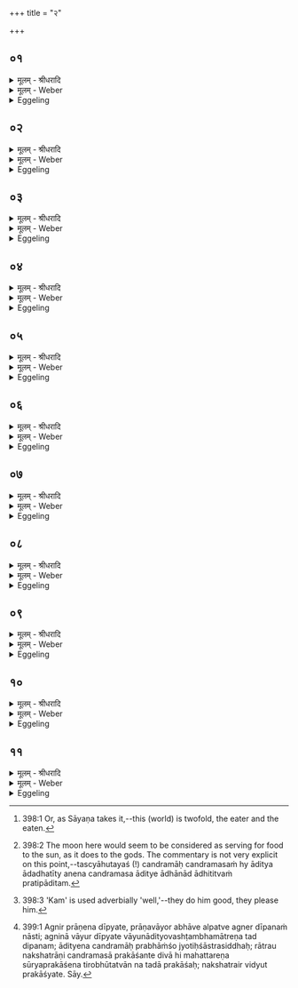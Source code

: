 +++
title = "२"

+++


## ०१
<details><summary>मूलम् - श्रीधरादि</summary>

द्वयं वा᳘ ऽइद᳘मत्ता᳘ चै᳘वा᳘द्यं[[!!]] च॥  
त᳘द्य᳘दोभ᳘यᳫँ᳭ समाग᳘च्छत्य᳘त्तै᳘वाख्याय᳘ते᳘ ना᳘द्यम्[[!!]]॥
</details>

<details><summary>मूलम् - Weber</summary>

द्वयं वा᳘ इद᳘मत्ता᳘ चैॗवाद्यं᳘ च॥  
त᳘द्यॗदोभ᳘यᳫं समाग᳘छत्यॗत्तैॗवाख्याय᳘तेॗ नाद्य᳘म्॥
</details>

<details><summary>Eggeling</summary>

1. Now, indeed, there is this twofold thing, to wit, the eater and that which is eaten [^egg_807]; and when this pair meets it is called the eater, and not the eaten.

[^egg_807]: 398:1 Or, as Sāyaṇa takes it,--this (world) is twofold, the eater and the eaten.
</details>

## ०२
<details><summary>मूलम् - श्रीधरादि</summary>

(ᳫँ᳭) स वै[[!!]] यः᳘ सो᳘ ऽत्ता ऽग्नि᳘रेव सः[[!!]]॥  
(०) त᳘स्मिन्यत्कि᳘ञ्चाभ्याद᳘धत्या᳘हितय ऽए᳘वास्य ता᳘ ऽआ᳘हितयो ह वै ता ऽआ᳘हुतय ऽइत्या᳘चक्षते परो᳘ ऽक्षं परो᳘ ऽक्षकामा हि᳘ देवाः᳘॥
</details>

<details><summary>मूलम् - Weber</summary>

स वैॗ यः सोॗऽत्ताग्नि᳘रेव सः᳟॥  
त᳘स्मिन्यत्किं᳘ चाभ्याद᳘धत्याहितय एॗवास्य ता᳘ आ᳘हितयो ह वै ता आ᳘हुतय इत्या᳘चक्षते परो᳘ऽक्षम् परो᳘ऽक्षकामा हि᳘ देवाः᳟॥
</details>

<details><summary>Eggeling</summary>

2. Now that eater is the same as this Agni (the fire and fire-altar); and whatever they assign to him is his assignments; and these assignments (āhiti) are mystically called oblations (āhuti), for the gods love the mystic.
</details>

## ०३
<details><summary>मूलम् - श्रीधरादि</summary>

(०) आदित्यो वा᳘ ऽअत्ता॥  
त᳘स्य चन्द्र᳘मा ऽएवा᳘हितयश्चन्द्र᳘मस᳘ᳫँ᳘[[!!]] ह्यादित्य᳘ ऽआद᳘धती᳘त्यधिदेवतम्[[!!]]॥
</details>

<details><summary>मूलम् - Weber</summary>

आदित्यो वा᳘ अत्ता॥  
त᳘स्य चन्द्र᳘मा एवा᳘हितयश्चन्द्र᳘मॗसᳫं ह्यादित्य᳘ आद᳘धती᳘त्यधिदेवत᳘म्॥
</details>

<details><summary>Eggeling</summary>

3. And the eater, doubtless, is the sun, and his assignments (offerings) are the moon, for the moon is assigned to the sun [^egg_808]. Thus much as to the deity.

[^egg_808]: 398:2 The moon here would seem to be considered as serving for food to the sun, as it does to the gods. The commentary is not very explicit on this point,--tascyāhutayaś (!) candramāḥ candramasaṁ hy āditya ādadhatīty anena candramasa āditye ādhānād ādhititvaṁ pratipāditam.
</details>

## ०४
<details><summary>मूलम् - श्रीधरादि</summary>

(म᳘) अ᳘थाध्यात्म᳘म्॥  
(म्प्रा) प्राणो वा᳘ ऽअत्ता तस्या᳘न्नमेवा᳘हितयो᳘ ऽन्नᳫँ᳭ हि᳘ प्राण᳘ ऽआद᳘धती᳘ति᳘ न्वग्नेः[[!!]]॥
</details>

<details><summary>मूलम् - Weber</summary>

अ᳘थाध्यात्म᳘म्॥  
प्राणो वा᳘ अत्ता तस्या᳘न्नमेवा᳘हितयो᳘ऽन्नᳫं हि᳘ प्राण᳘ आद᳘धती᳘ति न्व᳘ग्नेः᳟॥
</details>

<details><summary>Eggeling</summary>

4. Now as to the body. The eater, doubtless, is the breath, and its assignments are food, for the food is consigned to (the channel of) the breath. Thus much as to Agni.
</details>

## ०५
<details><summary>मूलम् - श्रीधरादि</summary>

(र᳘) अ᳘थार्क᳘स्य॥  
(स्या) अग्निर्व्वा᳘ ऽअर्कस्तस्या᳘हुतय ऽएव कमा᳘हुतयो᳘ ह्यग्न᳘ये[[!!]] क᳘म्॥
</details>

<details><summary>मूलम् - Weber</summary>

अ᳘थार्क᳘स्य॥  
अग्निर्वा᳘ अर्कस्तस्या᳘हुतय एव कमा᳘हुतयो ह्य᳘ग्न᳘ये क᳘म्॥
</details>

<details><summary>Eggeling</summary>

5. Now as to the Arka (flame). The Arka, doubtless, is Agni; and his joy are the oblations, for the oblations are a joy [^egg_809] to Agni.

[^egg_809]: 398:3 'Kam' is used adverbially 'well,'--they do him good, they please him.
</details>

## ०६
<details><summary>मूलम् - श्रीधरादि</summary>

(मा) आदित्यो वा᳘ ऽअर्कः[[!!]]॥  
(स्त᳘) स्त᳘स्य चन्द्र᳘मा ऽएव कं᳘ चन्द्र᳘मा᳘ ह्यादित्या᳘य कमि᳘त्यधिदेवतम्[[!!]]॥
</details>

<details><summary>मूलम् - Weber</summary>

आदित्यो वा᳘ अर्कः᳟॥  
त᳘स्य चन्द्र᳘मा एव कं᳘ चन्द्र᳘मा᳘ ह्यादित्या᳘य कमि᳘त्यधिदेवत᳘म्॥
</details>

<details><summary>Eggeling</summary>

6. And the Arka, doubtless, is the sun; and his joy is the moon, for the moon is a joy to the sun. Thus much as to the deity.
</details>

## ०७
<details><summary>मूलम् - श्रीधरादि</summary>

(म᳘) अ᳘थाध्यात्म᳘म्॥  
(म्प्रा) प्राणो वा᳘ ऽअर्कस्तस्या᳘न्नमेव कम᳘न्नᳫँ᳭ हि᳘ प्राणा᳘य कमि᳘ति᳘ न्वे᳘वार्कस्य[[!!]]॥
</details>

<details><summary>मूलम् - Weber</summary>

अ᳘थाध्यात्म᳘म्॥  
प्राणो वा᳘ अर्कस्तस्या᳘न्नमेव कम᳘न्नᳫं हि᳘ प्राणा᳘य कमि᳘तिॗ न्वेॗवार्क᳘स्य॥
</details>

<details><summary>Eggeling</summary>

7. Now as to the body. The Arka, doubtless, is the breath, and his joy is food, for food is a joy to (the channel of) the breath. Thus much as to the Arka.
</details>

## ०८
<details><summary>मूलम् - श्रीधरादि</summary>

(स्या᳘) अ᳘थोक्थ᳘स्य॥  
(स्या) अग्निर्व्वा ऽउक्तस्या᳘हुतय ऽएव थमा᳘हुतिभि᳘र्ह्यग्नि᳘रुत्ति᳘ष्ठति[[!!]]॥
</details>

<details><summary>मूलम् - Weber</summary>

अ᳘थोक्थ᳘स्य॥  
अग्निर्वा उक्तस्या᳘हुतय एव थमा᳘हुतिभिर्ह्य᳘ग्नि᳘रुत्ति᳘ष्ठति॥
</details>

<details><summary>Eggeling</summary>

8. Now as to the Uktha (song of praise). The 'uk,' doubtless, is Agni, and his 'tham' is oblations, for by oblations Agni rises (ut-thā, i. e. blazes up).
</details>

## ०९
<details><summary>मूलम् - श्रीधरादि</summary>

(त्या) आदित्यो वा ऽउक्[[!!]]॥  
(क्त᳘) त᳘स्य चन्द्र᳘मा ऽएव थं᳘ चन्द्र᳘मसा᳘ ह्यादित्य᳘ ऽउत्ति᳘ष्ठती᳘त्यधिदेवतम्[[!!]]॥
</details>

<details><summary>मूलम् - Weber</summary>

आदित्यो वा उ᳘क्॥  
त᳘स्य चन्द्र᳘मा एव थं᳘ चन्द्र᳘मसाॗ ह्यादित्य᳘ उत्ति᳘ष्ठती᳘त्यधिदेवत᳘म्॥
</details>

<details><summary>Eggeling</summary>

9. And the 'uk,' doubtless, is the sun, and his 'tham' is the moon, for by the moon the sun rises. Thus much as to the deity.
</details>

## १०
<details><summary>मूलम् - श्रीधरादि</summary>

(म᳘) अ᳘थाध्यात्म᳘म्॥  
(म्प्रा) प्राणो वा ऽउक्तस्या᳘न्नमेव थम᳘न्नेन हि᳘ प्राण᳘ ऽउत्ति᳘ष्ठती᳘ति᳘ न्वे᳘वोक्थ᳘स्य स᳘ ऽए᳘षो ऽग्नि᳘विधो ऽर्क᳘विध ऽउक्थ᳘विधो यत्पु᳘रुषः स यो᳘ हैत᳘मेव᳘मग्नि᳘विधमर्क᳘विधमुक्थ᳘विधं पुरुषमुपा᳘स्ते[[!!]] व्विदुषो[[!!]] है᳘वास्यैवं भ्रा᳘तृव्यो म्लायति॥
</details>

<details><summary>मूलम् - Weber</summary>

अ᳘थाध्यात्म᳘म्॥  
प्राणो वा उक्तस्या᳘न्नमेव थम᳘न्नेन हि᳘ प्राण᳘ उत्ति᳘ष्ठती᳘तिॗ न्वेवोक्थ᳘स्य स᳘ एॗषोऽग्नि᳘विधोऽर्क᳘विध उक्थ᳘विधो यत्पु᳘रुषः स यो᳘ हैत᳘मेव᳘मग्नि᳘विधमर्क᳘विधमुक्थ᳘विधम् पु᳘रुषमुपा᳘स्ते विदु᳘षो हैॗवास्यैवम् भ्रा᳘तृव्यो म्लायति॥
</details>

<details><summary>Eggeling</summary>

10. Now as to the body. The 'uk,' doubtless, is the breath, and the 'tham' is food, for by food the breath rises (increases). Thus much as to the Uktha. That Agni-like, Arka-like, Uktha-like one is the same as the Purusha; and, verily, the enemy withers away of whosoever, knowing this, thus serves that Agni-like, Arka-like, Uktha-like Purusha.
</details>

## ११
<details><summary>मूलम् - श्रीधरादि</summary>

प्राणे᳘न वा᳘ ऽअग्नि᳘र्दीप्यते॥  
(ते ऽग्नि᳘) अग्नि᳘ना वायु᳘र्व्वायुना ऽऽदित्य᳘ ऽआदित्ये᳘न[[!!]] चन्द्र᳘माश्चन्द्र᳘मसा न᳘क्षत्राणि न᳘क्षत्रैर्व्विद्यु᳘देता᳘वती वै दी᳘प्तिरस्मिं᳘श्च लो᳘के ऽमु᳘ष्मिंश्च स᳘र्व्वाᳫँ᳭ हैतां दी᳘प्तिं दीप्यते ऽस्मिं᳘श्च लो᳘के ऽमुष्मिंश्च[[!!]] य᳘ ऽएवं व्वे᳘द॥
</details>
<details><summary>मूलम् - Weber</summary>

प्राणे᳘न वा᳘ अग्नि᳘र्दीप्यते॥  
अग्नि᳘ना वायु᳘र्वायु᳘नादित्य᳘ आदित्ये᳘न चन्द्र᳘माश्चन्द्र᳘मसा न᳘क्षत्राणि न᳘क्षत्रैर्विद्यु᳘देता᳘वती वै दी᳘प्तिरस्मिं᳘श्च लोॗकेऽमु᳘ष्मिंश्च स᳘र्वा हैतां दी᳘प्तिं दीप्यतेऽस्मिं᳘श्च लोॗकेऽमु᳘ष्मिंश्च य᳘ एवं वे᳘द॥
</details>
<details><summary>Eggeling</summary>

11. The fire, indeed, is kindled by the breath, the wind by the fire, the sun by the wind, the moon by the sun, the stars by the moon, and the lightning by the stars [^egg_810]:--so great, indeed, is the kindling both in this and in yonder world; and, verily, whosoever knows this is enkindled to that full extent both in this and in yonder world.

[^egg_810]: 399:1 Agnir prāṇena dīpyate, prāṇavāyor abhāve alpatve agner dīpanaṁ nāsti; agninā vāyur dīpyate vāyunādityovashṭambhamātreṇa tad dipanam; ādityena candramāḥ prabhāṁśo jyotiḥśāstrasiddhaḥ; rātrau nakshatrāṇi candramasā prakāśante divā hi mahattareṇa sūryaprakāśena tirobhūtatvān na tadā prakāśaḥ; nakshatrair vidyut prakāśyate. Sāy.
</details>

